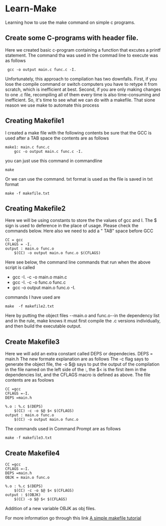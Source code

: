 # **Learn-Make**
Learning how to use the make command on simple c programs.

## **Create some C-programs with header file.** 
Here we created basic c-program containing a function that excutes a printf statement.
The command tha was used in the commad line to execute was as follows
```
 gcc -o output main.c func.c -I.
```
Unfortunately, this approach to compilation has two downfalls. First, if you lose the compile command or switch computers you have to retype it from scratch, which is inefficient at best. Second, if you are only making changes to one .c file, recompiling all of them every time is also time-consuming and inefficient. So, it's time to see what we can do with a makefile. That sione reason we use make to automate this process
## **Creating Makefile1**
I created a make file with the following contents
be sure that the GCC is used after a TAB space
the contents are as follows
```
make1: main.c func.c
    gcc -o output main.c func.c -I.
```
you can just use this command in commandline
```
make
```
Or we can use the command. txt format is used as the file is saved in txt format
```
make -f makefile.txt
```
## Creating  Makefile2

Here we will be using constants to store the the values of gcc and I. 
The $ sign is used to deference in the place of usage.
Please check the commands below.
Here also we need to add a " TAB" space before GCC

```
CC = gcc
CFLAGS = -I.
output : main.o func.o
    $(CC) -o output main.o func.o $(CFLAGS)
 ```
Here see below, the command line commands that run when the above script is called

- gcc -I.   -c -o main.o main.c
- gcc -I.   -c -o func.o func.c
- gcc -o output main.o func.o -I.

commands  I have used are 
```
make  -f makefile2.txt
```
Here by putting the object files --main.o and func.o--in the dependency list and in the rule, make knows it must first compile the .c versions individually, and then build the executable output.

## Create Makefile3 

Here we will add an extra constant called DEPS or dependecies.
DEPS = main.h
The new formate explanation are as follows
The -c flag says to generate the object file, the -o $@ says to put the output of the compilation in the file named on the left side of the :, the $< is the first item in the dependencies list, and the CFLAGS macro is defined as above.
The file contents are as foolows
```
CC =gcc
CFLAGS =-I.
DEPS =main.h

%.o : %.c $(DEPS)
	$(CC) -c -o $@ $< $(CFLAGS)
output : main.o func.o
	$(CC) -o output main.o func.o
```
The commands used in Command Prompt are as follows
```
make -f makefile3.txt
```
## Create Makefile4
```
CC =gcc
CFLAGS =-I.
DEPS =main.h
OBJK = main.o func.o

%.o : %.c $(DEPS)
	$(CC) -c -o $@ $< $(CFLAGS)
output : $(OBJK)
	$(CC) -o $@ $< $(CFLAGS)
```
Addition of a new variable OBJK as obj files.

For more information go through this link [A simple makefile tutorial](https://cs.colby.edu/maxwell/courses/tutorials/maketutor/)


